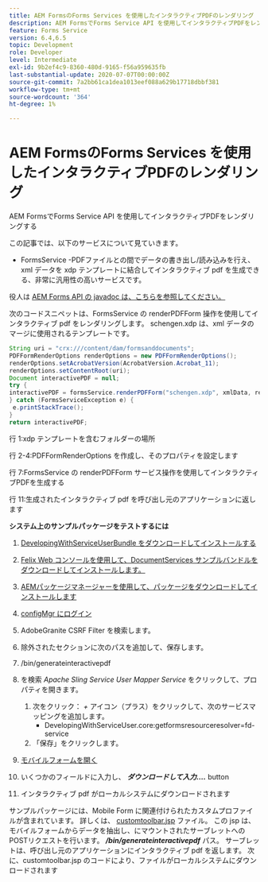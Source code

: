 ```yaml
---
title: AEM FormsのForms Services を使用したインタラクティブPDFのレンダリング
description: AEM FormsでForms Service API を使用してインタラクティブPDFをレンダリングする
feature: Forms Service
version: 6.4,6.5
topic: Development
role: Developer
level: Intermediate
exl-id: 9b2ef4c9-8360-480d-9165-f56a959635fb
last-substantial-update: 2020-07-07T00:00:00Z
source-git-commit: 7a2bb61ca1dea1013eef088a629b17718dbbf381
workflow-type: tm+mt
source-wordcount: '364'
ht-degree: 1%

---
```


# AEM FormsのForms Services を使用したインタラクティブPDFのレンダリング

AEM FormsでForms Service API を使用してインタラクティブPDFをレンダリングする

この記事では、以下のサービスについて見ていきます。

* FormsService -PDFファイルとの間でデータの書き出し/読み込みを行え、xml データを xdp テンプレートに結合してインタラクティブ pdf を生成できる、非常に汎用性の高いサービスです。

役人は [AEM Forms API の javadoc は、こちらを参照してください。](https://helpx.adobe.com/aem-forms/6/javadocs/com/adobe/fd/output/api/package-summary.html)

次のコードスニペットは、FormsService の renderPDFForm 操作を使用してインタラクティブ pdf をレンダリングします。 schengen.xdp は、xml データのマージに使用されるテンプレートです。

```java
String uri = "crx:///content/dam/formsanddocuments";
PDFFormRenderOptions renderOptions = new PDFFormRenderOptions();
renderOptions.setAcrobatVersion(AcrobatVersion.Acrobat_11);
renderOptions.setContentRoot(uri);
Document interactivePDF = null;
try {
interactivePDF = formsService.renderPDFForm("schengen.xdp", xmlData, renderOptions);
} catch (FormsServiceException e) {
 e.printStackTrace();
}
return interactivePDF;
```

行 1:xdp テンプレートを含むフォルダーの場所

行 2-4:PDFFormRenderOptions を作成し、そのプロパティを設定します

行 7:FormsService の renderPDFForm サービス操作を使用してインタラクティブPDFを生成する

行 11:生成されたインタラクティブ pdf を呼び出し元のアプリケーションに返します

**システム上のサンプルパッケージをテストするには**
1. [DevelopingWithServiceUserBundle をダウンロードしてインストールする](/help/forms/assets/common-osgi-bundles/DevelopingWithServiceUser.jar)
1. [Felix Web コンソールを使用して、DocumentServices サンプルバンドルをダウンロードしてインストールします。](/help/forms/assets/common-osgi-bundles/AEMFormsDocumentServices.core-1.0-SNAPSHOT.jar)
1. [AEMパッケージマネージャーを使用して、パッケージをダウンロードしてインストールします](assets/downloadinteractivepdffrommobileform.zip)

1. [configMgr にログイン](http://localhost:4502/system/console/configMgr)
1. AdobeGranite CSRF Filter を検索します。
1. 除外されたセクションに次のパスを追加して、保存します。
1. /bin/generateinteractivepdf
1. を検索 _Apache Sling Service User Mapper Service_ をクリックして、プロパティを開きます。
   1. 次をクリック： *+* アイコン（プラス）をクリックして、次のサービスマッピングを追加します。
      * DevelopingWithServiceUser.core:getformsresourceresolver=fd-service
   1. 「保存」をクリックします。
1. [モバイルフォームを開く](http://localhost:4502/content/dam/formsanddocuments/schengen.xdp/jcr:content)
1. いくつかのフィールドに入力し、 ***ダウンロードして入力….*** button
1. インタラクティブ pdf がローカルシステムにダウンロードされます


サンプルパッケージには、Mobile Form に関連付けられたカスタムプロファイルが含まれています。 詳しくは、 [customtoolbar.jsp](http://localhost:4502/apps/AEMFormsDemoListings/customprofiles/addImageToMobileForm/demo/customtoolbar.jsp) ファイル。 この jsp は、モバイルフォームからデータを抽出し、にマウントされたサーブレットへのPOSTリクエストを行います。 ***/bin/generateinteractivepdf*** パス。 サーブレットは、呼び出し元のアプリケーションにインタラクティブ pdf を返します。 次に、customtoolbar.jsp のコードにより、ファイルがローカルシステムにダウンロードされます
